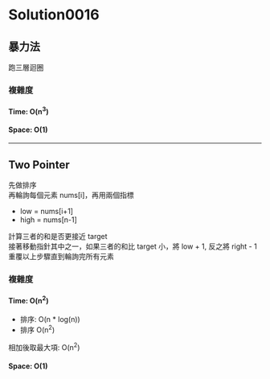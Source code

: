 # Solution0016

## 暴力法

跑三層迴圈

### 複雜度

#### Time: O(n<sup>3</sup>)

#### Space: O(1)

---

## Two Pointer

先做排序  
再輪詢每個元素 nums[i]，再用兩個指標
- low = nums[i+1]
- high = nums[n-1]

計算三者的和是否更接近 target  
接著移動指針其中之一，如果三者的和比 target 小，將 low + 1, 反之將 right - 1  
重覆以上步驟直到輪詢完所有元素  

### 複雜度

#### Time: O(n<sup>2</sup>)
- 排序: O(n * log(n))  
- 排序 O(n<sup>2</sup>)  

相加後取最大項: O(n<sup>2</sup>)

#### Space: O(1)